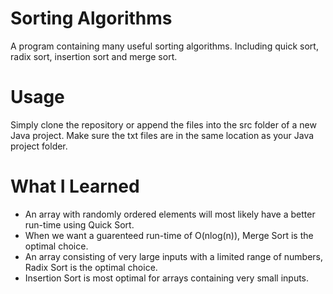 # Sorting Algorithms
A program containing many useful sorting algorithms. Including quick sort, radix sort, insertion sort and merge sort. 
# Usage
Simply clone the repository or append the files into the src folder of a new Java project. Make sure the txt files are in the same location as your Java project folder. 
# What I Learned
- An array with randomly ordered elements will most likely have a better run-time using Quick Sort. 
- When we want a guarenteed run-time of O(nlog(n)), Merge Sort is the optimal choice. 
- An array consisting of very large inputs with a limited range of numbers, Radix Sort is the optimal choice. 
- Insertion Sort is most optimal for arrays containing very small inputs. 
